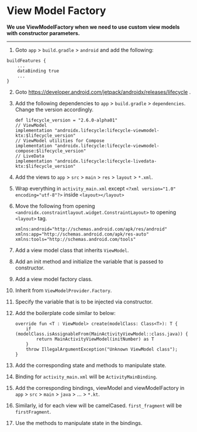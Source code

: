 # View Model Factory

**We use ViewModelFactory when we need to use custom view models with constructor parameters.**

---

1. Goto `app` > `build.gradle` > `android` and add the following:

```
buildFeatures {
    ...
    dataBinding true
    ...
}
```

2. Goto https://developer.android.com/jetpack/androidx/releases/lifecycle .

3. Add the following dependencies to `app` > `build.gradle` > `dependencies`. Change the version accordingly.

    ```
    def lifecycle_version = "2.6.0-alpha01"
    // ViewModel
    implementation "androidx.lifecycle:lifecycle-viewmodel-ktx:$lifecycle_version"
    // ViewModel utilities for Compose
    implementation "androidx.lifecycle:lifecycle-viewmodel-compose:$lifecycle_version"
    // LiveData
    implementation "androidx.lifecycle:lifecycle-livedata-ktx:$lifecycle_version"
    ```

4. Add the views to `app` > `src` > `main` > `res` > `layout` > `*.xml`.

5. Wrap everything in `activity_main.xml` except `<?xml version="1.0" encoding="utf-8"?>` inside `<layout></layout>`

6. Move the following from opening `<androidx.constraintlayout.widget.ConstraintLayout>` to opening `<layout>` tag.

    ```
    xmlns:android="http://schemas.android.com/apk/res/android"
    xmlns:app="http://schemas.android.com/apk/res-auto"
    xmlns:tools="http://schemas.android.com/tools"
    ```

7. Add a view model class that inherits `ViewModel`.

8. Add an init method and initialize the variable that is passed to constructor.

9. Add a view model factory class.

10. Inherit from `ViewModelProvider.Factory`.

11. Specify the variable that is to be injected via constructor.

12. Add the boilerplate code similar to below:

    ```
    override fun <T : ViewModel> create(modelClass: Class<T>): T {
        if (modelClass.isAssignableFrom(MainActivityViewModel::class.java)) {
            return MainActivityViewModel(initNumber) as T
        }
        throw IllegalArgumentException("Unknown ViewModel class");
    }
    ```

13. Add the corresponding state and methods to manipulate state.

14. Binding for `activity_main.xml` will be `ActivityMainBinding`.

15. Add the corresponding bindings, viewModel and viewModelFactory in `app` > `src` > `main` > `java` > ... > `*.kt`.

16. Similarly, id for each view will be camelCased. `first_fragment` will be `firstFragment`.

17. Use the methods to manipulate state in the bindings. 